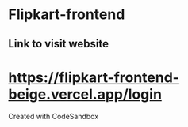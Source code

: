 # Flipkart-frontend
## Link to visit website 
# https://flipkart-frontend-beige.vercel.app/login
Created with CodeSandbox
